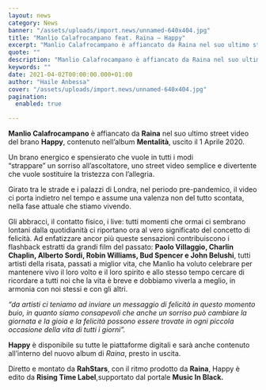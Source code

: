 ```yaml
---
layout: news
category: News
banner: "/assets/uploads/import.news/unnamed-640x404.jpg"
title: "Manlio Calafrocampano feat. Raina – Happy"
excerpt: "Manlio Calafrocampano è affiancato da Raina nel suo ultimo street video del brano Happy, contenuto nell’album Mentalità, uscito il 1 Aprile 2020. Un brano energico e spensierato che vuole in tutti i modi “strappare” un sorriso all’ascoltatore, uno street video semplice e divertente che vuole sostituire la tristezza con l’allegria. Girato tra le strade e i palazzi di Londra, nel periodo [&hellip"
quote: ""
description: "Manlio Calafrocampano è affiancato da Raina nel suo ultimo street video del brano Happy, contenuto nell’album Mentalità, uscito il 1 Aprile 2020. Un brano energico e spensierato che vuole in tutti i modi “strappare” un sorriso all’ascoltatore, uno street video semplice e divertente che vuole sostituire la tristezza con l’allegria. Girato tra le strade e i palazzi di Londra, nel periodo [&hellip"
keywords: ""
date: 2021-04-02T00:00:00.000+01:00
author: "Haile Anbessa"
cover: "/assets/uploads/import.news/unnamed-640x404.jpg"
pagination:
  enabled: true

---
```


**Manlio Calafrocampano** è affiancato da **Raina** nel suo ultimo street video del brano **Happy**, contenuto nell’album **Mentalità**, uscito il 1 Aprile 2020.

Un brano energico e spensierato che vuole in tutti i modi  
“strappare” un sorriso all’ascoltatore, uno street video semplice e divertente che vuole sostituire la tristezza con l’allegria.

Girato tra le strade e i palazzi di Londra, nel periodo pre-pandemico, il video ci porta indietro nel tempo e assume una valenza non del tutto scontata, nella fase attuale che stiamo vivendo.

Gli abbracci, il contatto fisico, i live: tutti momenti che ormai ci sembrano lontani dalla quotidianità ci riportano ora al vero significato del concetto di felicità. Ad enfatizzare ancor più queste sensazioni contribuiscono i flashback estratti da grandi film del passato: **Paolo Villaggio, Charlin Chaplin, Alberto Sordi, Robin Williams, Bud Spencer e John Belushi**, tutti artisti della risata, passati a miglior vita, che Manlio ha voluto celebrare per mantenere vivo il loro volto e il loro spirito e allo stesso tempo cercare di ricordare a tutti noi che la vita è breve e dobbiamo viverla a meglio, in armonia con noi stessi e con gli altri.

_“da artisti ci teniamo ad inviare un messaggio di felicità in questo momento buio, in quanto siamo consapevoli che anche un sorriso può cambiare la giornata e la gioia e la felicità possono essere trovate in ogni piccola occasione della vita di tutti i giorni”._ 

**Happy** è disponibile su tutte le piattaforme digitali e sarà anche contenuto all’interno del nuovo album di _Raina_, presto in uscita.

Diretto e montato da **RahStars**, con il ritmo prodotto da **Raina**, Happy è edito da **Rising Time Label**,supportato dal portale **Music In Black.**